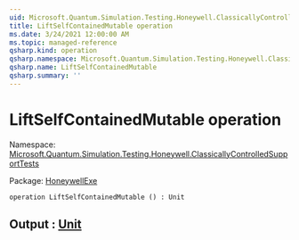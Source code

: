 ```yaml
---
uid: Microsoft.Quantum.Simulation.Testing.Honeywell.ClassicallyControlledSupportTests.LiftSelfContainedMutable
title: LiftSelfContainedMutable operation
ms.date: 3/24/2021 12:00:00 AM
ms.topic: managed-reference
qsharp.kind: operation
qsharp.namespace: Microsoft.Quantum.Simulation.Testing.Honeywell.ClassicallyControlledSupportTests
qsharp.name: LiftSelfContainedMutable
qsharp.summary: ''
---
```


# LiftSelfContainedMutable operation

Namespace: [Microsoft.Quantum.Simulation.Testing.Honeywell.ClassicallyControlledSupportTests](xref:Microsoft.Quantum.Simulation.Testing.Honeywell.ClassicallyControlledSupportTests)

Package: [HoneywellExe](https://nuget.org/packages/HoneywellExe)




```qsharp
operation LiftSelfContainedMutable () : Unit
```


## Output : [Unit](xref:microsoft.quantum.lang-ref.unit)

